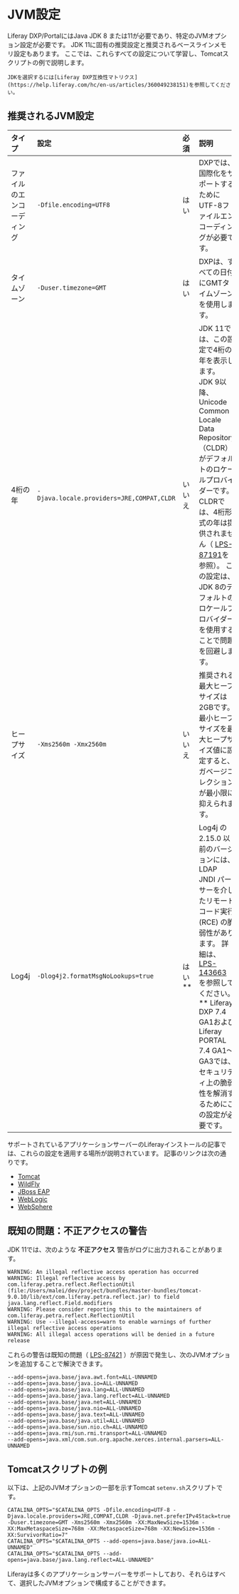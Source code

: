 # JVM設定

Liferay DXP/PortalにはJava JDK 8 または11が必要であり、特定のJVMオプション設定が必要です。 JDK 11に固有の推奨設定と推奨されるベースラインメモリ設定もあります。 ここでは、これらすべての設定について学習し、Tomcatスクリプトの例で説明します。

```{note}
JDKを選択するには[Liferay DXP互換性マトリクス](https://help.liferay.com/hc/en-us/articles/360049238151)を参照してください。
```

<a name="recommended-jvm-settings" />

## 推奨されるJVM設定

| タイプ           | 設定                                        | 必須  | 説明                                                                                                                                                                                                                                    |
|:------------- |:----------------------------------------- |:--- |:------------------------------------------------------------------------------------------------------------------------------------------------------------------------------------------------------------------------------------- |
| ファイルのエンコーディング | `-Dfile.encoding=UTF8`                    | はい  | DXPでは、国際化をサポートするためにUTF-8ファイルエンコーディングが必要です。                                                                                                                                                                                            |
| タイムゾーン        | `-Duser.timezone=GMT`                     | はい  | DXPは、すべての日付にGMTタイムゾーンを使用します。                                                                                                                                                                                                          |
| 4桁の年          | `-Djava.locale.providers=JRE,COMPAT,CLDR` | いいえ | JDK 11では、この設定で4桁の年を表示します。 JDK 9以降、Unicode Common Locale Data Repository（CLDR）がデフォルトのロケールプロバイダーです。 CLDRでは、4桁形式の年は提供されません（ [LPS-87191](https://issues.liferay.com/browse/LPS-87191)を参照）。 この設定は、JDK 8のデフォルトのロケールプロバイダーを使用することで問題を回避します。  |
| ヒープサイズ        | `-Xms2560m -Xmx2560m`                     | いいえ | 推奨される最大ヒープサイズは2GBです。 最小ヒープサイズを最大ヒープサイズ値に設定すると、ガベージコレクションが最小限に抑えられます。                                                                                                                                                                  |
| Log4j         | `-Dlog4j2.formatMsgNoLookups=true`        | はい **| Log4j の 2.15.0 以前のバージョンには、LDAP JNDI パーサーを介したリモートコード実行(RCE) の脆弱性があります。 詳細は、 [LPS-143663](https://issues.liferay.com/browse/LPS-143663) を参照してください。 \** Liferay DXP 7.4 GA1およびLiferay PORTAL 7.4 GA1～GA3では、セキュリティ上の脆弱性を解消するためにこの設定が必要です。 |

サポートされているアプリケーションサーバーのLiferayインストールの記事では、これらの設定を適用する場所が説明されています。 記事のリンクは次の通りです。

* [Tomcat](../installing-liferay/installing-liferay-on-an-application-server/installing-on-tomcat.md)
* [WildFly](../installing-liferay/installing-liferay-on-an-application-server/installing-on-wildfly.md)
* [JBoss EAP](../installing-liferay/installing-liferay-on-an-application-server/installing-on-jboss-eap.md)
* [WebLogic](../installing-liferay/installing-liferay-on-an-application-server/installing-on-weblogic.md)
* [WebSphere](../installing-liferay/installing-liferay-on-an-application-server/installing-on-websphere.md)

## 既知の問題：不正アクセスの警告

JDK 11では、次のような **不正アクセス** 警告がログに出力されることがあります。

```message
WARNING: An illegal reflective access operation has occurred
WARNING: Illegal reflective access by com.liferay.petra.reflect.ReflectionUtil (file:/Users/malei/dev/project/bundles/master-bundles/tomcat-9.0.10/lib/ext/com.liferay.petra.reflect.jar) to field java.lang.reflect.Field.modifiers
WARNING: Please consider reporting this to the maintainers of com.liferay.petra.reflect.ReflectionUtil
WARNING: Use --illegal-access=warn to enable warnings of further illegal reflective access operations
WARNING: All illegal access operations will be denied in a future release
```

これらの警告は既知の問題（ [LPS-87421](https://issues.liferay.com/browse/LPS-87421) ）が原因で発生し、次のJVMオプションを追加することで解決できます。

```
--add-opens=java.base/java.awt.font=ALL-UNNAMED
--add-opens=java.base/java.io=ALL-UNNAMED
--add-opens=java.base/java.lang=ALL-UNNAMED
--add-opens=java.base/java.lang.reflect=ALL-UNNAMED
--add-opens=java.base/java.net=ALL-UNNAMED
--add-opens=java.base/java.nio=ALL-UNNAMED
--add-opens=java.base/java.text=ALL-UNNAMED
--add-opens=java.base/java.util=ALL-UNNAMED
--add-opens=java.base/sun.nio.ch=ALL-UNNAMED
--add-opens=java.rmi/sun.rmi.transport=ALL-UNNAMED
--add-opens=java.xml/com.sun.org.apache.xerces.internal.parsers=ALL-UNNAMED
```

## Tomcatスクリプトの例

以下は、上記のJVMオプションの一部を示すTomcat `setenv.sh`スクリプトです。

```properties
CATALINA_OPTS="$CATALINA_OPTS -Dfile.encoding=UTF-8 -Djava.locale.providers=JRE,COMPAT,CLDR -Djava.net.preferIPv4Stack=true -Duser.timezone=GMT -Xms2560m -Xmx2560m -XX:MaxNewSize=1536m -XX:MaxMetaspaceSize=768m -XX:MetaspaceSize=768m -XX:NewSize=1536m -XX:SurvivorRatio=7"
CATALINA_OPTS="$CATALINA_OPTS --add-opens=java.base/java.io=ALL-UNNAMED"
CATALINA_OPTS="$CATALINA_OPTS --add-opens=java.base/java.lang.reflect=ALL-UNNAMED"
```

Liferayは多くのアプリケーションサーバーをサポートしており、それらはすべて、選択したJVMオプションで構成することができます。 